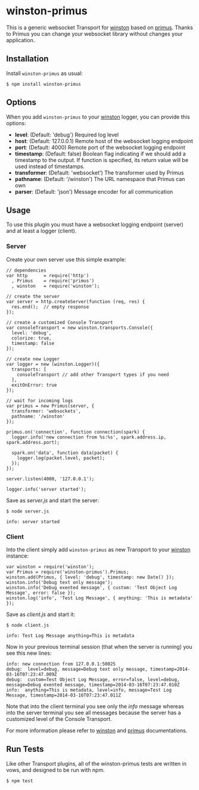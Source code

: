 # winston-primus

This is a generic websocket Transport for [winston][2] based on [primus][1]. Thanks to Primus you can change your websocket library without changes your application.

## Installation

Install `winston-primus` as usual:

    $ npm install winston-primus

## Options

When you add `winston-primus` to your [winston][2] logger, you can provide this options:

* __level__: (Default: 'debug') Required log level
* __host__: (Default: 127.0.0.1) Remote host of the websocket logging endpoint
* __port__: (Default: 4000) Remote port of the websocket logging endpoint
* __timestamp__: (Default: false) Boolean flag indicating if we should add a timestamp to the output. If function is specified, its return value will be used instead of timestamps.
* __transformer__: (Default: 'websocket') The transformer used by Primus
* __pathname__: (Default: '/winston') The URL namespace that Primus can own
* __parser__: (Default: 'json') Message encoder for all communication

## Usage

To use this plugin you must have a websocket logging endpoint (server) and at least a logger (client).

### Server

Create your own server use this simple example:

    // dependencies
    var http      = require('http')
      , Primus    = require('primus')
      , winston   = require('winston');

    // create the server
    var server = http.createServer(function (req, res) {
      res.end();  // empty response
    });

    // create a customized Console Transport
    var consoleTransport = new winston.transports.Console({
      level: 'debug',
      colorize: true,
      timestamp: false
    });

    // create new Logger
    var logger = new (winston.Logger)({
      transports: [
        consoleTransport // add other Transport types if you need
      ],
      exitOnError: true
    });

    // wait for incoming logs
    var primus = new Primus(server, {
      transformer: 'websockets',
      pathname: '/winston'
    });

    primus.on('connection', function connection(spark) {
      logger.info('new connection from %s:%s', spark.address.ip, spark.address.port);

      spark.on('data', function data(packet) {
        logger.log(packet.level, packet);
      });
    });

    server.listen(4000, '127.0.0.1');

    logger.info('server started');

Save as _server.js_ and start the server:

    $ node server.js

    info: server started

### Client

Into the client simply add `winston-primus` as new Transport to your [winston][2] instance:

    var winston = require('winston');
    var Primus = require('winston-primus').Primus;
    winston.add(Primus, { level: 'debug', timestamp: new Date() });
    winston.info('Debug text only message');
    winston.info('Debug exented message', { custom: 'Test Object Log Message', error: false });
    winston.log('info', 'Test Log Message', { anything: 'This is metadata' });

Save as _client.js_ and start it:

    $ node client.js

    info: Test Log Message anything=This is metadata

Now in your previous terminal session (that when the server is running) you see this new lines:

    info: new connection from 127.0.0.1:50025
    debug:  level=debug, message=Debug text only message, timestamp=2014-03-16T07:23:47.009Z
    debug:  custom=Test Object Log Message, error=false, level=debug, message=Debug exented message, timestamp=2014-03-16T07:23:47.010Z
    info:  anything=This is metadata, level=info, message=Test Log Message, timestamp=2014-03-16T07:23:47.011Z

Note that into the client terminal you see only the _info_ message whereas into the server terminal you see all messages because the server has a customized level of the Console Transport.

For more information please refer to [winston][2] and [primus][1] documentations.

## Run Tests

Like other Transport plugins, all of the winston-primus tests are written in vows, and designed to be run with npm.

    $ npm test



[1]: https://npmjs.org/package/primus
[2]: https://npmjs.org/package/winston
